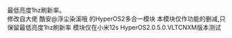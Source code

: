 最低亮度1hz刷新率。  
修改自大佬 酷安@浮尘染溪哦 的HyperOS2多合一模块
本模块仅作功能的删减,只保留最低亮度1hz刷新率
模块仅在小米12s
HyperOS2.0.5.0.VLTCNXM版本测试
